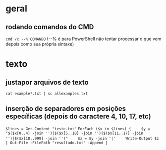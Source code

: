 # geral
## rodando comandos do CMD
`cmd /c --% COMANDO` (--% é para PowerShell não tentar processar o que vem depois como sua própria sintaxe)

# texto
## justapor arquivos de texto
`cat example*.txt | sc allexamples.txt`

## inserção de separadores em posições específicas (depois do caractere 4, 10, 17, etc)
`$lines = Get-Content "teste.txt"`
`ForEach ($x in $lines) {`
`    $y = "$($x[0..4] -join '')|$($x[5..10] -join '')|$($x[11..17] -join '')|$($x[18..999] -join '')"`
`    $z = $y -join '|'`
`    Write-Output $z | Out-File -FilePath "resultado.txt" -Append }`

